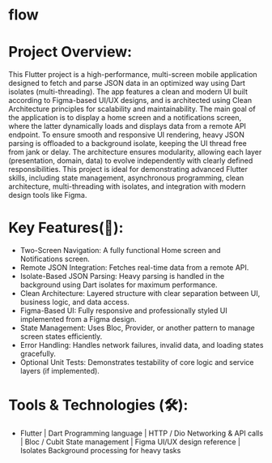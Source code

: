 # flow

# Project Overview:
  
This Flutter project is a high-performance, multi-screen mobile application designed to fetch and parse JSON data in an optimized way using Dart isolates (multi-threading). The app features a clean and modern UI built according to Figma-based UI/UX designs, and is architected using Clean Architecture principles for scalability and maintainability.
The main goal of the application is to display a home screen and a notifications screen, where the latter dynamically loads and displays data from a remote API endpoint. To ensure smooth and responsive UI rendering, heavy JSON parsing is offloaded to a background isolate, keeping the UI thread free from jank or delay. The architecture ensures modularity, allowing each layer (presentation, domain, data) to evolve independently with clearly defined responsibilities.
This project is ideal for demonstrating advanced Flutter skills, including state management, asynchronous programming, clean architecture, multi-threading with isolates, and integration with modern design tools like Figma.

# Key Features(🚀):
* Two-Screen Navigation: A fully functional Home screen and Notifications screen.
* Remote JSON Integration: Fetches real-time data from a remote API.
* Isolate-Based JSON Parsing: Heavy parsing is handled in the background using Dart isolates for maximum performance.
* Clean Architecture: Layered structure with clear separation between UI, business logic, and data access.
* Figma-Based UI: Fully responsive and professionally styled UI implemented from a Figma design.
* State Management: Uses Bloc, Provider, or another pattern to manage screen states efficiently.
* Error Handling: Handles network failures, invalid data, and loading states gracefully.
* Optional Unit Tests: Demonstrates testability of core logic and service layers (if implemented).

# Tools & Technologies (🛠️):
* Flutter	| Dart	Programming language | HTTP / Dio	Networking & API calls | Bloc / Cubit	State management | Figma	UI/UX design reference  | Isolates Background processing for heavy tasks
